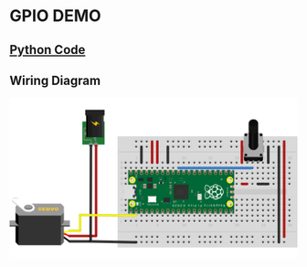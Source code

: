 # GPIO DEMO

## [Python Code](adc_demo.py)

## Wiring Diagram
![gpio_wiring](../../img/adc_demo.png)